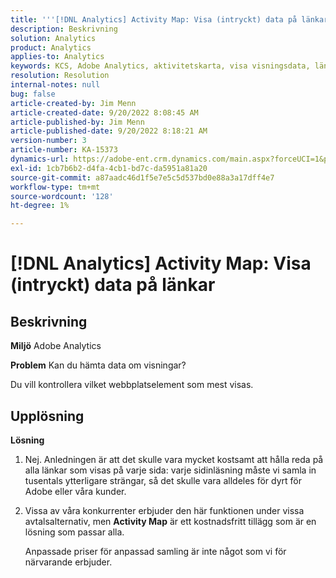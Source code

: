 ```yaml
---
title: '''[!DNL Analytics] Activity Map: Visa (intryckt) data på länkarna'
description: Beskrivning
solution: Analytics
product: Analytics
applies-to: Analytics
keywords: KCS, Adobe Analytics, aktivitetskarta, visa visningsdata, länkar, vyer
resolution: Resolution
internal-notes: null
bug: false
article-created-by: Jim Menn
article-created-date: 9/20/2022 8:08:45 AM
article-published-by: Jim Menn
article-published-date: 9/20/2022 8:18:21 AM
version-number: 3
article-number: KA-15373
dynamics-url: https://adobe-ent.crm.dynamics.com/main.aspx?forceUCI=1&pagetype=entityrecord&etn=knowledgearticle&id=80e75a6f-bb38-ed11-9db1-0022480866ad
exl-id: 1cb7b6b2-d4fa-4cb1-bd7c-da5951a81a20
source-git-commit: a87aadc46d1f5e7e5c5d537bd0e88a3a17dff4e7
workflow-type: tm+mt
source-wordcount: '128'
ht-degree: 1%

---
```


# [!DNL Analytics] Activity Map: Visa (intryckt) data på länkar

## Beskrivning


<b>Miljö</b>
Adobe Analytics

<b>Problem</b>
Kan du hämta data om visningar?

Du vill kontrollera vilket webbplatselement som mest visas.


## Upplösning


<b>Lösning</b>

1. Nej. Anledningen är att det skulle vara mycket kostsamt att hålla reda på alla länkar som visas på varje sida: varje sidinläsning måste vi samla in tusentals ytterligare strängar, så det skulle vara alldeles för dyrt för Adobe eller våra kunder.
2. Vissa av våra konkurrenter erbjuder den här funktionen under vissa avtalsalternativ, men <b>Activity Map</b> är ett kostnadsfritt tillägg som är en lösning som passar alla.

   Anpassade priser för anpassad samling är inte något som vi för närvarande erbjuder.
